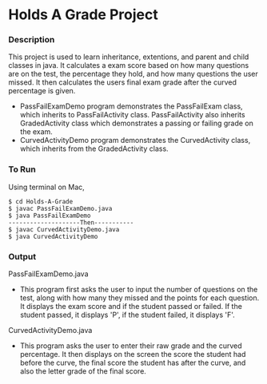 # Holds A Grade Project

### Description

This project is used to learn inheritance, extentions, and parent and child classes in java. It calculates a exam score based on how many questions are on the test, the percentage they hold, and how many questions the user missed. It then calculates the users final exam grade after the curved percentage is given. 

- PassFailExamDemo program demonstrates the PassFailExam class, which inherits to PassFailActivity class. PassFailActivity also inherits GradedActivity class which demonstrates a passing or failing grade on the exam. 
- CurvedActivityDemo program demonstrates the CurvedActivity class, which inherits from the GradedActivity class. 

### To Run

Using terminal on Mac,

```
$ cd Holds-A-Grade
$ javac PassFailExamDemo.java
$ java PassFailExamDemo
--------------------Then-----------
$ javac CurvedActivityDemo.java
$ java CurvedActivityDemo
```

### Output

PassFailExamDemo.java 

- This program first asks the user to input the number of questions on the test, along with how many they missed and the points for each question. It displays the exam score and if the student passed or failed. If the student passed, it displays 'P', if the student failed, it displays 'F'.



CurvedActivityDemo.java 

- This program asks the user to enter their raw grade and the curved percentage. It then displays on the screen the score the student had before the curve, the final score the student has after the curve, and also the letter grade of the final score.
